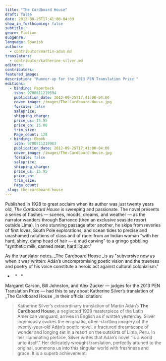 ```yaml
---
title: "The Cardboard House"
draft: false
date: 2012-09-25T17:41:00-04:00
show_in_forthcoming: false
subtitle:
genre: Fiction
subgenre:
language: Spanish
authors:
  - contributor/martin-adan.md
translators:
  - contributor/katherine-silver.md
editors:
contributors:
featured_image:
description: "Runner-up for the 2013 PEN Translation Prize "
editions:
  - binding: Paperback
    isbn: 9780811219594
    publication_date: 2012-09-25T17:41:00-04:00
    cover_image: /images/The-Cardboard-House.jpg
    forsale: false
    saleprice:
    shipping_charge:
    price_us: 15.95
    price_cn: 15.00
    trim_size:
    Page_count: 128
  - binding: Ebook
    isbn: 9780811219983
    publication_date: 2012-09-25T17:41:00-04:00
    cover_image: /images/The-Cardboard-House.jpg
    forsale: false
    saleprice:
    shipping_charge:
    price_us: 15.95
    price_cn:
    trim_size:
    Page_count:
_slug: the-cardboard-house
---
```


Published in 1928 to great acclaim when its author was just twenty years old, _The Cardboard House_ is sweeping and passionate. The novel presents a series of flashes — scenes, moods, dreams, and weather — as the narrator wanders through Barranco (then an exclusive seaside resort outside Lima). In one stunning passage after another, he skips from reveries of first loves, South Pole explorations, and ocean tides to precise and unashamed notations of class and of race: from an Indian woman "with her hard, shiny, damp head of hair — a mud carving" to a gringo gobbling "synthetic milk, canned meat, hard liquor."

As the translator notes, _The Cardboard House _is as "subversive now as when it was written: Adán’s uncompromising poetic vision and the trueness and poetry of his voice constitute a heroic act against cultural colonialism." 

*   *   *

Margaret Carson, Bill Johnston, and Alex Zucker — judges for the 2013 PEN Translation Prize — had this to say about Katherine Silver’s translation of _The Cardboard House _in their official citation:

> Katherine Silver’s extraordinary translation of Martín Adán’s **The Cardboard House**, a neglected 1928 masterpiece of the Latin American vanguard, arrives in English as if written yesterday. Silver ingeniously evokes the enigmatic, often-startling imagery of the twenty-year-old Adán’s poetic novel, a fractured dreamscape of wonder and longing set in a resort on the outskirts of Lima, Peru. In her illuminating preface, Silver writes that Adán’s novel “is a world unto itself.” Her delicately wrought translation, perfectly attuned to the original, summons us into this singular world with freshness and grace. It is a superb achievement.


